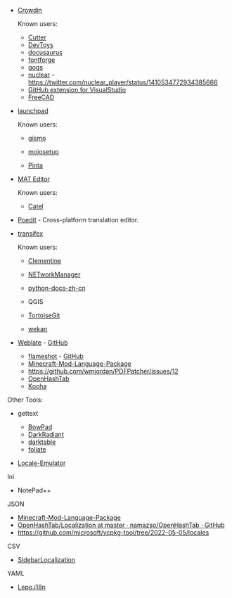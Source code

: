 * [Crowdin](https://crowdin.com/)
  
  Known users:
  
  - [Cutter](https://github.com/rizinorg/cutter-translations)
  - [DevToys](https://github.com/veler/DevToys)
  - [docusaurus](https://github.com/facebook/docusaurus)
  - [fontforge](https://github.com/fontforge/fontforge)
  - [gogs](https://github.com/gogs/gogs/pull/6156/files)
  - [nuclear](https://crowdin.com/project/nuclear) - https://twitter.com/nuclear_player/status/1410534772934385666
  - [GitHub extension for VisualStudio](https://github.com/github/VisualStudio/issues/1858)
  - [FreeCAD](https://github.com/FreeCAD/FreeCAD-translations)

* [launchpad](https://translations.launchpad.net/)
  
  Known users:
  
  - [gismo](https://github.com/gismo/gismo)
  
  - [mojosetup](https://github.com/icculus/mojosetup)
  
  - [Pinta](https://github.com/PintaProject/Pinta)

* [MAT Editor](https://developer.microsoft.com/en-us/windows/downloads/multilingual-app-toolkit/)
  
  Known users:
  
  - [Catel](https://github.com/Catel/Catel)

* [Poedit](https://github.com/vslavik/poedit) - Cross-platform translation editor.

* [transifex](https://www.transifex.com/)
  
  Known users:
  
  - [Clementine](https://github.com/clementine-player/Clementine)

  - [NETworkManager](https://github.com/BornToBeRoot/NETworkManager)

  - [python-docs-zh-cn](https://github.com/python/python-docs-zh-cn)
  
  - QGIS
  
  - [TortoiseGit](https://gitlab.com/tortoisegit/tortoisegit/blob/master/Languages/README.txt)

  - [wekan](https://github.com/wekan/wekan)
  
* [Weblate](https://weblate.org/) - [GitHub](https://github.com/WeblateOrg/weblate)
  
  - [flameshot](https://hosted.weblate.org/projects/flameshot/flameshot/) - [GitHub](https://github.com/flameshot-org/flameshot)
  - [Minecraft-Mod-Language-Package](https://github.com/CFPAOrg/Minecraft-Mod-Language-Package)
  - https://github.com/wmjordan/PDFPatcher/issues/12
  - [OpenHashTab](https://github.com/namazso/OpenHashTab)
  - [Kooha](https://github.com/SeaDve/Kooha)

Other Tools:

- gettext

  - [BowPad](https://github.com/stefankueng/BowPad)
  - [DarkRadiant](https://github.com/codereader/DarkRadiant/tree/master/install/i18n)
  - [darktable](https://github.com/darktable-org/darktable)
  - [foliate](https://github.com/johnfactotum/foliate)

- [Locale-Emulator](https://github.com/xupefei/Locale-Emulator)

Ini

- NotePad++

JSON

- [Minecraft-Mod-Language-Package](https://github.com/CFPAOrg/Minecraft-Mod-Language-Package)
- [OpenHashTab/Localization at master · namazso/OpenHashTab · GitHub](https://github.com/namazso/OpenHashTab/tree/master/Localization)
- https://github.com/microsoft/vcpkg-tool/tree/2022-05-05/locales


CSV

- [SidebarLocalization](https://github.com/ArcadeRenegade/SidebarLocalization)

YAML

- [Lepo.i18n](https://github.com/lepoco/i18n)
